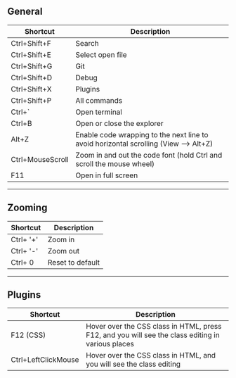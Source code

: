 ## General

| Shortcut               | Description                                                                                          |
|------------------------|------------------------------------------------------------------------------------------------------|
| Ctrl+Shift+F           | Search                                                                                               |
| Ctrl+Shift+E           | Select open file                                                                                     |
| Ctrl+Shift+G           | Git                                                                                                  |
| Ctrl+Shift+D           | Debug                                                                                                |
| Ctrl+Shift+X           | Plugins                                                                                              |
| Ctrl+Shift+P           | All commands                                                                                         |
| Ctrl+`                 | Open terminal                                                                                        |
| Ctrl+B                 | Open or close the explorer                                                                           |
| Alt+Z                  | Enable code wrapping to the next line to avoid horizontal scrolling (View --> Alt+Z)                 |
| Ctrl+MouseScroll       | Zoom in and out the code font (hold Ctrl and scroll the mouse wheel)                                 |
| F11                    | Open in full screen                                                                                  |

---

## Zooming

| Shortcut   | Description               |
|------------|---------------------------|
| Ctrl+ '+'  | Zoom in                   |
| Ctrl+ '-'  | Zoom out                  |
| Ctrl+ 0    | Reset to default          |

---

## Plugins

| Shortcut                 | Description                                                                                           |
|--------------------------|-------------------------------------------------------------------------------------------------------|
| F12 (CSS)                | Hover over the CSS class in HTML, press F12, and you will see the class editing in various places     |
| Ctrl+LeftClickMouse      | Hover over the CSS class in HTML, and you will see the class editing                                  |
